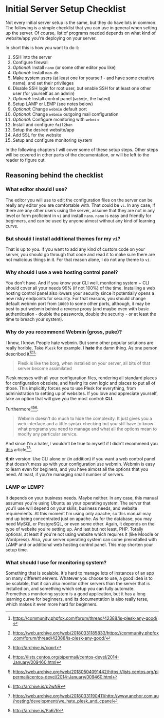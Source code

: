 # Initial Server Setup Checklist

Not every initial server setup is the same, but they do have lots in common. The following is a simple checklist that you can use in general when setting up the server. Of course, list of programs needed depends on what kind of website/app you're deploying on your server.

In short this is how you want to do it:

1. SSH into the server
2. Configure firewall
3. _Optional:_ Install `nano` (or some other editor you like)
4. _Optional:_ Install `man-db`
4. Make system users (at least one for yourself - and have some creative name), and set their privileges
5. Disable SSH login for root user, but enable SSH for at least one other user (for yourself as an admin)
6. _Optional:_ Install control panel (`webmin`, the hated)
7. Setup LAMP or LEMP (see notes below)
8. _Optional:_ Change `webmin` default port
9. _Optional:_ Change `webmin` outgoing mail configuration
10. _Optional:_ Configure monitoring with `webmin`
11. Install and configure `fail2ban`
12. Setup the desired website/app
13. Add SSL for the website
14. Setup and configure monitoring system

In the following chapters I will cover some of these setup steps. Other steps will be covered in other parts of the documentation, or will be left to the reader to figure out.

## Reasoning behind the checklist

### What editor should I use?

The editor you will use to edit the configuration files on the server can be really any editor you are comfortable with. That could be `vi`. In any case, if there are any other users using the server, assume that they are not in any level or form proficient in `vi` and install `nano`. `nano` is easy and friendly for beginners, and can be used by anyone almost without any kind of learning curve.

### But should I install additional themes for my `vi`?

That is up to you. If you want to add any kind of custom code on your server, you should go through that code and read it to make sure there are not malicious things in it. For that reason alone, I do not any theme to `vi`.

### Why should I use a web hosting control panel?

You don't have. And if you know your CLI well, monitoring system + CLI should cover all your needs 99% (if not 100%) of the time. Installing a web hosting control panel also lowers your security since it potentially opens a  new risky endpoints for security. For that reasons, you should change default webmin port from `10000` to some other ports, although, it may be best to put webmin behind a reverse proxy (and maybe even with basic authentication - double the passwords, double the security - or at least the time to breach your system).

### Why do you recommend Webmin (gross, puke)?

I know, I know. People hate webmin. But some other popular solutions are really horible. Take `Plesk` for example. I **hate** the damn thing. As one person described it[^1][^2][^3]:

> Plesk is like the borg, when installed on your server, all bits of that server become assimilated

Plesk messes with all your configuration files, rendering all standard places for configuration obsolete, and having its own logic and places to put all of those. This implicitly forces you to use Plesk for everything, from administration to setting up of websites. If you love and appreciate yourself, take an option that will give you the most control: **CLI**.

Furthermore[^8][^6][^7]:

> Webmin doesn't do much to hide the complexity.  It just gives you a
web interface and a little syntax checking but you still have to know
what programs you need to manage and what all the options mean to
modify any particular service.

And since I'm a hater, I wouldn't be true to myself if I didn't recommend you [this][1] article[^4][^5].

**tl;dr** version: Use CLI alone or (in addition) if you want a web control panel that doesn't mess up with your configuration use webmin. Webmin is easy to learn even for beginers, and you have almost all the options that you need. At least, if you're managing small number of servers.

### LAMP or LEMP?

It depends on your business needs. Maybe neither. In any case, this manual assumes you're using Ubuntu as your operating system. The server that you'll use will depend on your skills, business needs, and website requirements. At this moment I'm using only apache, so this manual may end up being concentrated just on apache. As for the database, you may need MySQL or PostgreSQL, or even some other. Again, it depends on the type of website you're setting up. And last but not least, PHP. Totally optional, at least if you're not using website which requires it (like Moodle or Wordpress). Also, your server operating system can come preinstalled with LAMP and or additional web hosting control panel. This may shorten your setup time.

### What should I use for monitoring system?

Something that is scalable. It's hard to manage lots of instances of an app on many different servers. Whatever you choose to use, a good idea is to be scalable, that it can also monitor other servers than the server that is installed on, and something which setup you can fully automate. Prometheus monitoring system is a good application, but it has a long learning curve for beginners, and its documentation is also really terse, which makes it even more hard for beginners.

[^1]: <https://community.phpfox.com/forum/thread/42388/is-plesk-any-good/>
[^2]: <https://web.archive.org/web/20180331185833/https://community.phpfox.com/forum/thread/42388/is-plesk-any-good/>
[^3]: <http://archive.is/cqort>
[^4]: <https://web.archive.org/web/20180331190411/http://www.anchor.com.au/hosting/development/we_hate_plesk_and_cpanel>
[^5]: <http://archive.is/Pa67R>
[^8]: <https://lists.centos.org/pipermail/centos-devel/2014-January/009460.html>
[^6]: <https://web.archive.org/web/20180504091442/https://lists.centos.org/pipermail/centos-devel/2014-January/009460.html>
[^7]: <http://archive.is/p2wNR>

[1]: http://www.anchor.com.au/hosting/development/we_hate_plesk_and_cpanel
